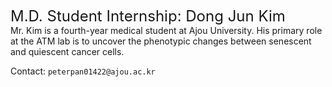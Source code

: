 <font size=5>M.D. Student Internship: Dong Jun Kim</font>
<br>
Mr. Kim is a fourth-year medical student at Ajou University.
His primary role at the ATM lab is to uncover the phenotypic changes between senescent and quiescent cancer cells.

Contact: `peterpan01422@ajou.ac.kr`
